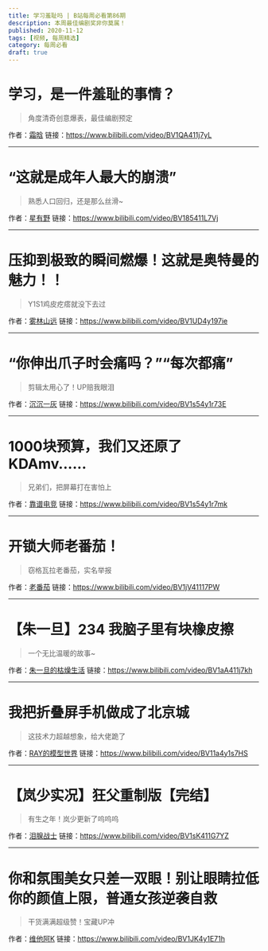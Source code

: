 ```yaml
---
title: 学习羞耻吗 | B站每周必看第86期
description: 本周最佳编剧奖非你莫属！
published: 2020-11-12
tags: [视频, 每周精选]
category: 每周必看
draft: true
---
```


# 学习，是一件羞耻的事情？
> 角度清奇创意爆表，最佳编剧预定

作者：[霜晗](https://space.bilibili.com/18710795)
链接：https://www.bilibili.com/video/BV1QA411j7yL

---

# “这就是成年人最大的崩溃”
> 熟悉人口回归，还是那么丝滑~

作者：[星有野](https://space.bilibili.com/627888730)
链接：https://www.bilibili.com/video/BV185411L7Vj

---

# 压抑到极致的瞬间燃爆！这就是奥特曼的魅力！！
> Y1S1鸡皮疙瘩就没下去过

作者：[雾林山远](https://space.bilibili.com/18612521)
链接：https://www.bilibili.com/video/BV1UD4y197ie

---

# “你伸出爪子时会痛吗？”“每次都痛”
> 剪辑太用心了！UP赔我眼泪

作者：[沉沉一灰](https://space.bilibili.com/11026741)
链接：https://www.bilibili.com/video/BV1s54y1r73E

---

# 1000块预算，我们又还原了KDAmv......
> 兄弟们，把屏幕打在害怕上

作者：[靠谱电竞](https://space.bilibili.com/279991456)
链接：https://www.bilibili.com/video/BV1s54y1r7mk

---

# 开锁大师老番茄！
> 窃格瓦拉老番茄，实名举报

作者：[老番茄](https://space.bilibili.com/546195)
链接：https://www.bilibili.com/video/BV1jV41117PW

---

# 【朱一旦】234 我脑子里有块橡皮擦
> 一个无比温暖的故事~

作者：[朱一旦的枯燥生活](https://space.bilibili.com/437316738)
链接：https://www.bilibili.com/video/BV1aA411j7kh

---

# 我把折叠屏手机做成了北京城
> 这技术力超越想象，给大佬跪了

作者：[RAY的模型世界](https://space.bilibili.com/437957199)
链接：https://www.bilibili.com/video/BV11a4y1s7HS

---

# 【岚少实况】狂父重制版【完结】
> 有生之年！岚少更新了呜呜呜

作者：[泪腺战士](https://space.bilibili.com/374377)
链接：https://www.bilibili.com/video/BV1sK411G7YZ

---

# 你和氛围美女只差一双眼！别让眼睛拉低你的颜值上限，普通女孩逆袭自救
> 干货满满超级赞！宝藏UP冲

作者：[维他阿K](https://space.bilibili.com/568089240)
链接：https://www.bilibili.com/video/BV1JK4y1E71h


